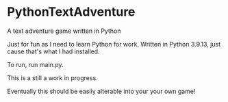 # PythonTextAdventure
A text adventure game written in Python

Just for fun as I need to learn Python for work. Written in Python 3.9.13, just cause that's what I had installed.

To run, run main.py.

This is a still a work in progress.

Eventually this should be easily alterable into your your own game!
